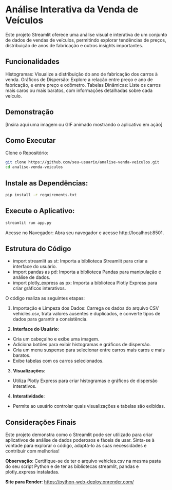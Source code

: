 # Análise Interativa da Venda de Veículos
Este projeto Streamlit oferece uma análise visual e interativa de um conjunto de dados de vendas de veículos, permitindo explorar tendências de preços, distribuição de anos de fabricação e outros insights importantes.

## Funcionalidades
Histogramas: Visualize a distribuição do ano de fabricação dos carros à venda.
Gráficos de Dispersão: Explore a relação entre preço e ano de fabricação, e entre preço e odômetro.
Tabelas Dinâmicas: Liste os carros mais caros ou mais baratos, com informações detalhadas sobre cada veículo.
## Demonstração
[Insira aqui uma imagem ou GIF animado mostrando o aplicativo em ação]

## Como Executar
Clone o Repositório:

```bash
git clone https://github.com/seu-usuario/analise-venda-veiculos.git
cd analise-venda-veiculos
```
## Instale as Dependências:

```bash
pip install -r requirements.txt
```
## Execute o Aplicativo:

```bash
streamlit run app.py
```
Acesse no Navegador: Abra seu navegador e acesse http://localhost:8501.

## Estrutura do Código
* import streamlit as st: Importa a biblioteca Streamlit para criar a interface do usuário.
* import pandas as pd: Importa a biblioteca Pandas para manipulação e análise de dados.
* import plotly_express as px: Importa a biblioteca Plotly Express para criar gráficos interativos.

O código realiza as seguintes etapas:

1. Importação e Limpeza dos Dados: Carrega os dados do arquivo CSV vehicles.csv, trata valores ausentes e duplicados, e converte tipos de dados para garantir a consistência.

2. **Interface do Usuário**:

* Cria um cabeçalho e exibe uma imagem.
* Adiciona botões para exibir histogramas e gráficos de dispersão.
* Cria um menu suspenso para selecionar entre carros mais caros e mais baratos.
* Exibe tabelas com os carros selecionados.

3. **Visualizações**:

* Utiliza Plotly Express para criar histogramas e gráficos de dispersão interativos.

4. **Interatividade**:

* Permite ao usuário controlar quais visualizações e tabelas são exibidas.

## Considerações Finais
Este projeto demonstra como o Streamlit pode ser utilizado para criar aplicativos de análise de dados poderosos e fáceis de usar. Sinta-se à vontade para explorar o código, adaptá-lo às suas necessidades e contribuir com melhorias!

**Observação**: Certifique-se de ter o arquivo vehicles.csv na mesma pasta do seu script Python e de ter as bibliotecas streamlit, pandas e plotly_express instaladas.

**Site para Render**: https://python-web-deploy.onrender.com/
